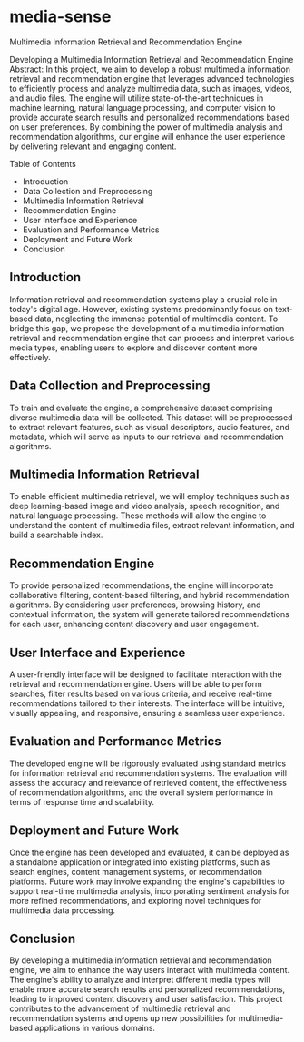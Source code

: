 # media-sense
Multimedia Information Retrieval and Recommendation Engine


Developing a Multimedia Information Retrieval and Recommendation Engine
Abstract:
In this project, we aim to develop a robust multimedia information retrieval and recommendation engine that leverages advanced technologies to efficiently process and analyze multimedia data, such as images, videos, and audio files. The engine will utilize state-of-the-art techniques in machine learning, natural language processing, and computer vision to provide accurate search results and personalized recommendations based on user preferences. By combining the power of multimedia analysis and recommendation algorithms, our engine will enhance the user experience by delivering relevant and engaging content.

Table of Contents
- Introduction
- Data Collection and Preprocessing
- Multimedia Information Retrieval
- Recommendation Engine
- User Interface and Experience
- Evaluation and Performance Metrics
- Deployment and Future Work
- Conclusion

## Introduction<a name="introduction"></a>
Information retrieval and recommendation systems play a crucial role in today's digital age. However, existing systems predominantly focus on text-based data, neglecting the immense potential of multimedia content. To bridge this gap, we propose the development of a multimedia information retrieval and recommendation engine that can process and interpret various media types, enabling users to explore and discover content more effectively.

## Data Collection and Preprocessing<a name="data-collection-and-preprocessing"></a>
To train and evaluate the engine, a comprehensive dataset comprising diverse multimedia data will be collected. This dataset will be preprocessed to extract relevant features, such as visual descriptors, audio features, and metadata, which will serve as inputs to our retrieval and recommendation algorithms.

## Multimedia Information Retrieval<a name="multimedia-information-retrieval"></a>
To enable efficient multimedia retrieval, we will employ techniques such as deep learning-based image and video analysis, speech recognition, and natural language processing. These methods will allow the engine to understand the content of multimedia files, extract relevant information, and build a searchable index.

## Recommendation Engine<a name="recommendation-engine"></a>
To provide personalized recommendations, the engine will incorporate collaborative filtering, content-based filtering, and hybrid recommendation algorithms. By considering user preferences, browsing history, and contextual information, the system will generate tailored recommendations for each user, enhancing content discovery and user engagement.

## User Interface and Experience<a name="user-interface-and-experience"></a>
A user-friendly interface will be designed to facilitate interaction with the retrieval and recommendation engine. Users will be able to perform searches, filter results based on various criteria, and receive real-time recommendations tailored to their interests. The interface will be intuitive, visually appealing, and responsive, ensuring a seamless user experience.

## Evaluation and Performance Metrics<a name="evaluation-and-performance-metrics"></a>
The developed engine will be rigorously evaluated using standard metrics for information retrieval and recommendation systems. The evaluation will assess the accuracy and relevance of retrieved content, the effectiveness of recommendation algorithms, and the overall system performance in terms of response time and scalability.

## Deployment and Future Work<a name="deployment-and-future-work"></a>
Once the engine has been developed and evaluated, it can be deployed as a standalone application or integrated into existing platforms, such as search engines, content management systems, or recommendation platforms. Future work may involve expanding the engine's capabilities to support real-time multimedia analysis, incorporating sentiment analysis for more refined recommendations, and exploring novel techniques for multimedia data processing.

## Conclusion<a name="conclusion"></a>
By developing a multimedia information retrieval and recommendation engine, we aim to enhance the way users interact with multimedia content. The engine's ability to analyze and interpret different media types will enable more accurate search results and personalized recommendations, leading to improved content discovery and user satisfaction. This project contributes to the advancement of multimedia retrieval and recommendation systems and opens up new possibilities for multimedia-based applications in various domains.
